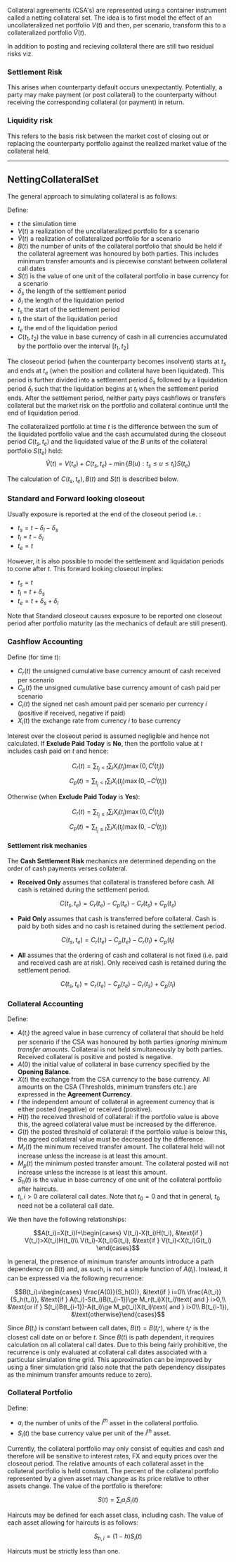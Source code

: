 Collateral agreements (CSA's) are represented using a container instrument called a netting collateral
set. The idea is to first model the effect of an uncollateralized net portfolio $V(t)$ and then, per
scenario, transform this to a collateralized portfolio $\hat V(t)$.

In addition to posting and recieving collateral there are still two residual risks viz.

### Settlement Risk

This arises when counterparty default occurs unexpectantly. Potentially, a party may make payment (or 
post collateral) to the counterparty without receiving the corresponding collateral (or payment) in
return.

### Liquidity risk

This refers to the basis risk between the market cost of closing out or replacing the counterparty
portfolio against the realized market value of the collateral held.

---


## NettingCollateralSet

The general approach to simulating collateral is as follows:

Define:

- $t$ the simulation time
- $V(t)$ a realization of the uncollateralized portfolio for a scenario
- $\hat V(t)$ a realization of collateralized portfolio for a scenario
- $B(t)$ the number of units of the collateral portfolio that should be held if the collateral agreement was honoured by both parties. This includes minimum transfer amounts and is piecewise constant between collateral call dates
- $S(t)$ is the value of one unit of the collateral portfolio in base currency for a scenario
- $\delta_s$ the length of the settlement period
- $\delta_l$ the length of the liquidation period
- $t_s$ the start of the settlement period
- $t_l$ the start of the liquidation period
- $t_e$ the end of the liquidation period
- $C(t_1,t_2)$ the value in base currency of cash in all currencies accumulated by the portfolio over the interval $[t_1,t_2]$

The closeout period (when the counterparty becomes insolvent) starts at $t_s$ and ends at $t_e$
(when the position and collateral have been liquidated). This period is further divided into a
settlement period $\delta_s$ followed by a liquidation period $\delta_l$ such that the
liquidation begins at $t_l$ when the settlement period ends. After the settlement period,
neither party pays cashflows or transfers collateral but the market risk on the portfolio and
collateral continue until the end of liquidation period.

The collateralized portfolio at time $t$ is the difference between the sum of the liquidated
portfolio value and the cash accumulated during the closeout period $C(t_s,t_e)$ and the
liquidated value of the $B$ units of the collateral portfolio $S(t_e)$ held:
$$\hat V(t)=V(t_e)+C(t_s,t_e)-\min\{B(u):t_s\le u\le t_l\}S(t_e)$$

The calculation of $C(t_s,t_e), B(t)$ and $S(t)$ is described below.
### Standard and Forward looking closeout

Usually exposure is reported at the end of the closeout period i.e. :

- $t_s=t-\delta_l-\delta_s$
- $t_l=t-\delta_l$
- $t_e=t$

However, it is also possible to model the settlement and liquidation periods to come after $t$.
This forward looking closeout implies:

- $t_s=t$
- $t_l=t+\delta_s$
- $t_e=t+\delta_s+\delta_l$

Note that Standard closeout causes exposure to be reported one closeout period after portfolio
maturity (as the mechanics of default are still present).

### Cashflow Accounting

Define (for time $t$):

- $C_r(t)$ the unsigned cumulative base currency amount of cash received per scenario
- $C_p(t)$ the unsigned cumulative base currency amount of cash paid per scenario
- $C_i(t)$ the signed net cash amount paid per scenario per currency $i$ (positive if received, negative if paid)
- $X_i(t)$ the exchange rate from currency $i$ to base currency

Interest over the closeout period is assumed negligible and hence not calculated. If **Exclude Paid Today** is **No**,
then the portfolio value at $t$ includes cash paid on $t$ and hence:

$$C_r(t)=\sum_{t_j<t}\sum_i X_i(t_j)\max(0,C^i(t_j))$$
$$C_p(t)=\sum_{t_j<t}\sum_i X_i(t_j)\max(0,-C^i(t_j))$$

Otherwise (when **Exclude Paid Today** is **Yes**):

$$C_r(t)=\sum_{t_j\le t}\sum_i X_i(t_j)\max(0,C^i(t_j))$$
$$C_p(t)=\sum_{t_j\le t}\sum_i X_i(t_j)\max(0,-C^i(t_j))$$

#### Settlement risk mechanics

The **Cash Settlement Risk** mechanics are determined depending on the order of cash payments verses collateral.

- **Received Only** assumes that collateral is transfered before cash. All cash is retained during the settlement period.

$$C(t_s,t_e)=C_r(t_e)-C_p(t_e)-C_r(t_s)+C_p(t_s)$$

- **Paid Only** assumes that cash is transferred before collateral. Cash is paid by both sides
and no cash is retained during the settlement period.

$$C(t_s,t_e)=C_r(t_e)-C_p(t_e)-C_r(t_l)+C_p(t_l)$$

- **All** assumes that the ordering of cash and collateral is not fixed (i.e. paid and received cash are at risk). Only received cash is retained during the settlement period.

$$C(t_s,t_e)=C_r(t_e)-C_p(t_e)-C_r(t_s)+C_p(t_l)$$

### Collateral Accounting

Define:

- $A(t_i)$ the agreed value in base currency of collateral that should be held per scenario if
 the CSA was honoured by both parties *ignoring minimum transfer amounts*. Collateral is not
held simultaneously by both parties. Received collateral is positive and posted is negative.
- $A(0)$ the initial value of collateral in base currency specified by the **Opening Balance**.
- $X(t)$ the exchange from the CSA currency to the base currency. All amounts on the CSA
(Thresholds, minimum transfers etc.) are expressed in the **Agreement Currency**.
- $I$ the independent amount of collateral in agreement currency that is either posted (negative) or received (positive).
- $H(t)$ the received threshold of collateral: if the portfolio value is above this, the agreed collateral value must be increased by the difference.
- $G(t)$ the posted threshold of collateral: if the portfolio value is below this, the agreed collateral value must be decreased by the difference.
- $M_r(t)$ the minimum received transfer amount. The collateral held will not increase unless the increase is at least this amount.
- $M_p(t)$ the minimum posted transfer amount. The collateral posted will not increase unless the increase is at least this amount.
- $S_h(t)$ is the value in base currency of one unit of the collateral portfolio after haircuts.
- $t_i, i>0$ are collateral call dates. Note that $t_0=0$ and that in general, $t_0$ need not be a collateral call date.

We then have the following relationships:

$$A(t_i)=X(t_i)I+\begin{cases} V(t_i)-X(t_i)H(t_i), &\text{if } V(t_i)>X(t_i)H(t_i)\\ V(t_i)-X(t_i)G(t_i), &\text{if } V(t_i)<X(t_i)G(t_i) \end{cases}$$

In general, the presence of minimum transfer amounts introduce a path dependency on $B(t)$ and,
as such, is not a simple function of $A(t_i)$. Instead, it can be expressed via the following
recurrence:

$$B(t_i)=\begin{cases} \frac{A(0)}{S_h(0)}, &\text{if } i=0\\
\frac{A(t_i)}{S_h(t_i)}, &\text{if } A(t_i)-S(t_i)B(t_{i-1})\ge M_r(t_i)X(t_i)\text{ and } i>0,\\
&\text{or if } S(t_i)B(t_{i-1})-A(t_i)\ge M_p(t_i)X(t_i)\text{ and } i>0\\
B(t_{i-1}), &\text{otherwise}\end{cases}$$

Since $B(t_i)$ is constant between call dates, $B(t)=B(t_{i^*})$, where $t_{i^*}$ is the closest
call date on or before $t$. Since $B(t)$ is path dependent, it requires calculation on all
collateral call dates. Due to this being fairly prohibitive, the recurrence is only evaluated
at collateral call dates associated with a particular simulation time grid. This approximation
can be improved by using a finer simulation grid (also note that the path dependency dissipates
as the minimum transfer amounts reduce to zero).

### Collateral Portfolio

Define:

- $a_i$ the number of units of the $i^{th}$ asset in the collateral portfolio.
- $S_i(t)$ the base currency value per unit of the $i^{th}$ asset.

Currently, the collateral portfolio may only consist of equities and cash and therefore will be
sensitive to interest rates, FX and equity prices over the closeout period. The relative
amounts of each collateral asset in the collateral portfolio is held constant. The percent of
the collateral portfolio represented by a given asset may change as its price relative to other
assets change. The value of the portfolio is therefore:

$$S(t)=\sum_i a_i S_i(t)$$

Haircuts may be defined for each asset class, including cash. The value of each asset allowing
for haircuts is as follows:

$$S_{h,i}=(1-h)S_i(t)$$

Haircuts must be strictly less than one.